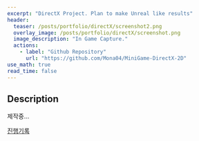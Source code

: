 ```yaml
---
excerpt: "DirectX Project. Plan to make Unreal like results"
header:
  teaser: /posts/portfolio/directX/screenshot2.png
  overlay_image: /posts/portfolio/directX/screenshot.png
  image_description: "In Game Capture."
  actions:
    - label: "Github Repository"
      url: "https://github.com/Mona04/MiniGame-DirectX-2D"
use_math: true
read_time: false
---
```


## Description

제작중...

[진행기록](https://mona04.github.io/posts/portfolio/dx%20mini%20engine/)
